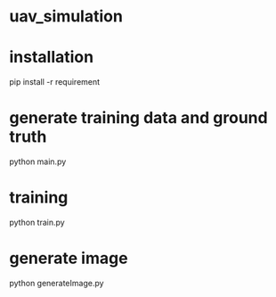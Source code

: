# uav_simulation

# installation
pip install -r requirement

# generate training data and ground truth
python main.py

# training
python train.py

# generate image
python generateImage.py
